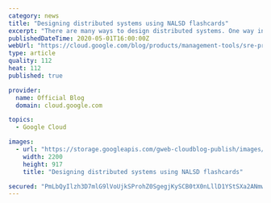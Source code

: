 ```yaml
---
category: news
title: "Designing distributed systems using NALSD flashcards"
excerpt: "There are many ways to design distributed systems. One way involves growing systems organically—components are rewritten or redesigned as the system handles more requests. Another method starts with a proof of concept. Once the system adds value to the business, a second version is designed from the"
publishedDateTime: 2020-05-01T16:00:00Z
webUrl: "https://cloud.google.com/blog/products/management-tools/sre-principles-and-flashcards-to-design-nalsd/"
type: article
quality: 112
heat: 112
published: true

provider:
  name: Official Blog
  domain: cloud.google.com

topics:
  - Google Cloud

images:
  - url: "https://storage.googleapis.com/gweb-cloudblog-publish/images/GCP_Management_tools.max-2200x2200.jpg"
    width: 2200
    height: 917
    title: "Designing distributed systems using NALSD flashcards"

secured: "PmLbQyIlzh3D7mlG9lVoUjkSProhZ0SgegjKySCB0tX0nLllD1YStSXa2ANmw1yKC9gMT3O6qHSm9egvukAoT73Ch1QRHmxkqhAeh5K7Vgf8zDXbKYrYcM3KLafRSF2oHY5kE04RS7jfk5dkqh/IHLE84AW6hZkdglQB5QxV24AapcsBZegV0aZX+s1YzduBokbKFCZHP114DbcktIjX7AND7xkhrK8H0nYHtgGiP7e5h+LACG/o97BnZ3CvcyLyDT6dDVBTrcBX2VQxm0uoI1A9cLSrJqYtT65VtqPRWi0RMr0rn4mfedKZLM7h0MWXhKA78DjzK2spIWUkmfCqTA==;Fn/etE3idUAbp+7/w4VFdw=="
---
```



